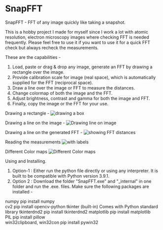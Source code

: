 # SnapFFT
SnapFFT - FFT of any image quickly like taking a snapshot.

This is a hobby project I made for myself since I work a lot with atomic resolution, electron microscopy images where checking FFT is needed frequently. Please feel free to use it if you want to use it for a quick FFT check but always recheck the measurements.

These are the capabilities - 

1. Load, paste or drag & drop any image, generate an FFT by drawing a rectangle over the image.
2. Provide calibration scale for image (real space), which is automatically supplied for the FFT (reciprocal space).
3. Draw a line over the image or FFT to measure the distances.  
4. Change colormap of both the image and the FFT.
5. Adjust brightness, contrast and gamma for both the image and FFT.
6. Finally, copy the image or the FFT for your use.


Drawing a rectangle - 
![drawing a box](https://github.com/user-attachments/assets/cc46b80b-eda7-4ee8-8ba8-ab036ec2da5f)



Drawing a line on the image - 
![Drawing line on image](https://github.com/user-attachments/assets/8582428e-1223-463b-a9f3-f7433130fe94)




Drawing a line on the generated FFT - 
![showing FFT distances](https://github.com/user-attachments/assets/2a3f2d10-60d0-48ef-a0b0-81e3e7d38705)


Reading the measurements
![with labels](https://github.com/user-attachments/assets/305cef1b-9d38-4f73-9f71-0055bd0de88a)



Different Color maps
![Different Color maps](https://github.com/user-attachments/assets/51042307-7ca6-4f83-acab-a49bfa91274f)


Using and Installing. 
1. Option-1 : Either run the python file directly or using any interpreter. It is built to be compatible with Python version 3.9.1.
2. Option 2 : Download the folder "SnapFFT.exe" and "_internal" in one folder and run the .exe. files. Make sure the following packages are installed -

numpy	                    pip install numpy	
cv2	                      pip install opencv-python	
tkinter	                  (built-in)	Comes with Python standard library
tkinterdnd2	              pip install tkinterdnd2
matplotlib	              pip install matplotlib	
PIL                       pip install pillow	
win32clipboard, win32con	pip install pywin32

